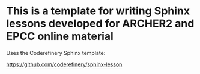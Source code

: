 # This is a template for writing Sphinx lessons developed for ARCHER2 and EPCC online material

Uses the Coderefinery Sphinx template:

https://github.com/coderefinery/sphinx-lesson
